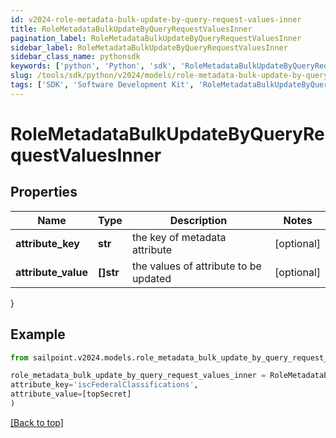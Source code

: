 ```yaml
---
id: v2024-role-metadata-bulk-update-by-query-request-values-inner
title: RoleMetadataBulkUpdateByQueryRequestValuesInner
pagination_label: RoleMetadataBulkUpdateByQueryRequestValuesInner
sidebar_label: RoleMetadataBulkUpdateByQueryRequestValuesInner
sidebar_class_name: pythonsdk
keywords: ['python', 'Python', 'sdk', 'RoleMetadataBulkUpdateByQueryRequestValuesInner', 'V2024RoleMetadataBulkUpdateByQueryRequestValuesInner'] 
slug: /tools/sdk/python/v2024/models/role-metadata-bulk-update-by-query-request-values-inner
tags: ['SDK', 'Software Development Kit', 'RoleMetadataBulkUpdateByQueryRequestValuesInner', 'V2024RoleMetadataBulkUpdateByQueryRequestValuesInner']
---
```


# RoleMetadataBulkUpdateByQueryRequestValuesInner


## Properties

Name | Type | Description | Notes
------------ | ------------- | ------------- | -------------
**attribute_key** | **str** | the key of metadata attribute | [optional] 
**attribute_value** | **[]str** | the values of attribute to be updated | [optional] 
}

## Example

```python
from sailpoint.v2024.models.role_metadata_bulk_update_by_query_request_values_inner import RoleMetadataBulkUpdateByQueryRequestValuesInner

role_metadata_bulk_update_by_query_request_values_inner = RoleMetadataBulkUpdateByQueryRequestValuesInner(
attribute_key='iscFederalClassifications',
attribute_value=[topSecret]
)

```
[[Back to top]](#) 

